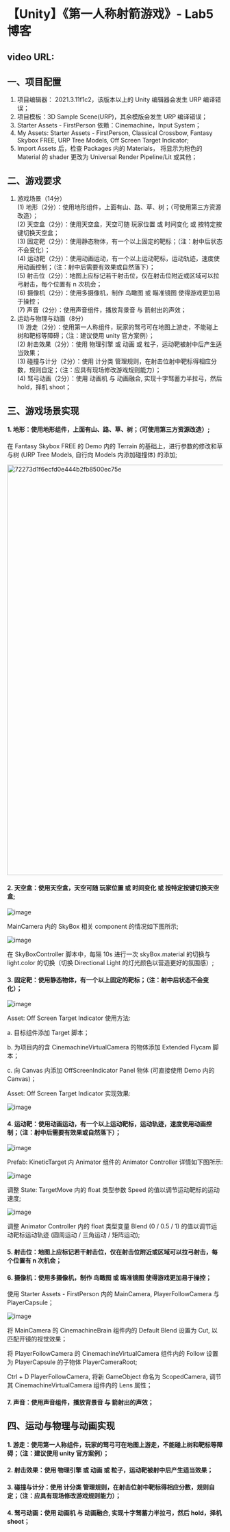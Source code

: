 # 【Unity】《第一人称射箭游戏》- Lab5 博客 
video URL: 
--- 
## 一、项目配置 
1. 项目编辑器： 2021.3.11f1c2，该版本以上的 Unity 编辑器会发生 URP 编译错误； 
2. 项目模板：3D Sample Scene(URP)，其余模版会发生 URP 编译错误；
3. Starter Assets - FirstPerson 依赖：Cinemachine，Input System；
4. My Assets: Starter Assets - FirstPerson, Classical Crossbow, Fantasy Skybox FREE, URP Tree Models, Off Screen Target Indicator;
5. Import Assets 后，检查 Packages 内的 Materials， 将显示为粉色的 Material 的 shader 更改为 Universal Render Pipeline/Lit 或其他； 
## 二、游戏要求 
1. 游戏场景（14分）  
  (1) 地形（2分）：使用地形组件，上面有山、路、草、树；（可使用第三方资源改造）；  
  (2) 天空盒（2分）：使用天空盒，天空可随 玩家位置 或 时间变化 或 按特定按键切换天空盒；   
  (3) 固定靶（2分）：使用静态物体，有一个以上固定的靶标；（注：射中后状态不会变化）；  
  (4) 运动靶（2分）：使用动画运动，有一个以上运动靶标，运动轨迹，速度使用动画控制；（注：射中后需要有效果或自然落下）；  
  (5) 射击位（2分）：地图上应标记若干射击位，仅在射击位附近或区域可以拉弓射击，每个位置有 n 次机会；  
  (6) 摄像机（2分）：使用多摄像机，制作 鸟瞰图 或 瞄准镜图 使得游戏更加易于操控；  
  (7) 声音（2分）：使用声音组件，播放背景音 与 箭射出的声效；  
3. 运动与物理与动画（8分）  
  (1) 游走（2分）：使用第一人称组件，玩家的驽弓可在地图上游走，不能碰上树和靶标等障碍；（注：建议使用 unity 官方案例）；  
  (2) 射击效果（2分）：使用 物理引擎 或 动画 或 粒子，运动靶被射中后产生适当效果；  
  (3) 碰撞与计分（2分）：使用 计分类 管理规则，在射击位射中靶标得相应分数，规则自定；（注：应具有现场修改游戏规则能力）；  
  (4) 驽弓动画（2分）：使用 动画机 与 动画融合, 实现十字驽蓄力半拉弓，然后 hold，择机 shoot；  
## 三、游戏场景实现  
#### 1. 地形：使用地形组件，上面有山、路、草、树；（可使用第三方资源改造）;  
在 Fantasy Skybox FREE 的 Demo 内的 Terrain 的基础上，进行参数的修改和草与树 (URP Tree Models, 自行向 Models 内添加碰撞体) 的添加;

<img width="958" alt="72273d1f6ecfd0e444b2fb8500ec75e" src="https://github.com/user-attachments/assets/160834f7-c0bc-483d-9105-e3cd0049d207">

#### 2. 天空盒：使用天空盒，天空可随 玩家位置 或 时间变化 或 按特定按键切换天空盒;

![image](https://github.com/user-attachments/assets/6b5ec7e7-b4e2-475e-85a7-93d1012fa3aa) 

MainCamera 内的 SkyBox 相关 component 的情况如下图所示;

![image](https://github.com/user-attachments/assets/844636d0-46fb-4bba-94cc-857d859d43c9)  

在 SkyBoxController 脚本中，每隔 10s 进行一次 skyBox.material 的切换与 light.color 的切换（切换 Directional Light 的灯光颜色以营造更好的氛围感）;

#### 3. 固定靶：使用静态物体，有一个以上固定的靶标；（注：射中后状态不会变化）；

![image](https://github.com/user-attachments/assets/8a509e79-cf5b-42c5-b745-fa3ff18613ed)

Asset: Off Screen Target Indicator 使用方法:

a. 目标组件添加 Target 脚本；

b. 为项目内的含 CinemachineVirtualCamera 的物体添加 Extended Flycam 脚本；

c. 向 Canvas 内添加 OffScreenIndicator Panel 物体 (可直接使用 Demo 内的 Canvas)；

Asset: Off Screen Target Indicator 实现效果:

![image](https://github.com/user-attachments/assets/eb97e994-4ab8-477c-9591-785fb9fcc2bc)

#### 4. 运动靶：使用动画运动，有一个以上运动靶标，运动轨迹，速度使用动画控制；（注：射中后需要有效果或自然落下）；

![image](https://github.com/user-attachments/assets/4386da63-d9d6-4de4-932f-82f73544a597)

Prefab: KineticTarget 内 Animator 组件的 Animator Controller 详情如下图所示: 

![image](https://github.com/user-attachments/assets/3d902706-6658-4d33-a412-bc708469faf2)

调整 State: TargetMove 内的 float 类型参数 Speed 的值以调节运动靶标的运动速度;

![image](https://github.com/user-attachments/assets/eabc9a18-4733-4c1b-a83f-55af4ebf8ed2)

调整 Animator Controller 内的 float 类型变量 Blend (0 / 0.5 / 1) 的值以调节运动靶标运动轨迹 (圆周运动 / 三角运动 / 矩阵运动);

#### 5. 射击位：地图上应标记若干射击位，仅在射击位附近或区域可以拉弓射击，每个位置有 n 次机会；

#### 6. 摄像机：使用多摄像机，制作 鸟瞰图 或 瞄准镜图 使得游戏更加易于操控；

使用 Starter Assets - FirstPerson 内的 MainCamera, PlayerFollowCamera 与 PlayerCapsule；

![image](https://github.com/user-attachments/assets/90aeb3a4-bd7e-4c01-ac30-022700ecbc4e)

将 MainCamera 的 CinemachineBrain 组件内的 Default Blend 设置为 Cut, 以匹配开镜的视觉效果；

将 PlayerFollowCamera 的 CinemachineVirtualCamera 组件内的 Follow 设置为 PlayerCapsule 的子物体 PlayerCameraRoot;

Ctrl + D PlayerFollowCamera, 将新 GameObject 命名为 ScopedCamera, 调节其 CinemachineVirtualCamera 组件内的 Lens 属性； 

#### 7. 声音：使用声音组件，播放背景音 与 箭射出的声效；

## 四、运动与物理与动画实现

#### 1. 游走：使用第一人称组件，玩家的驽弓可在地图上游走，不能碰上树和靶标等障碍；（注：建议使用 unity 官方案例）；

#### 2. 射击效果：使用 物理引擎 或 动画 或 粒子，运动靶被射中后产生适当效果；

#### 3. 碰撞与计分：使用 计分类 管理规则，在射击位射中靶标得相应分数，规则自定；（注：应具有现场修改游戏规则能力）；

#### 4. 驽弓动画：使用 动画机 与 动画融合, 实现十字驽蓄力半拉弓，然后 hold，择机 shoot；
